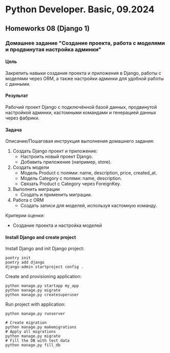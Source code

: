 # Python Developer. Basic, 09.2024

## Homeworks 08 (Django 1)

### Домашнее задание "Создание проекта, работа с моделями и продвинутая настройка админки"

#### Цель

Закрепить навыки создания проекта и приложения в Django, работы с моделями через ORM, а также настройки админки для удобной работы с данными.

#### Результат

Рабочий проект Django с подключённой базой данных, продвинутой настройкой админки, кастомными командами и генерацией данных через фабрики.

#### Задача

Описание/Пошаговая инструкция выполнения домашнего задания:

1. Создать Django проект и приложение:
    - Настроить новый проект Django.
    - Добавить приложение (например, store).
1. Создать модели
    - Модель Product с полями: name, description, price, created_at.
    - Модель Category с полями: name, description.
    - Связать Product с Category через ForeignKey.
1. Выполнить миграции
    - Создать и применить миграции.
1. Работа с ORM
    - Создать записи для моделей, используя кастомную команду.

Критерии оценки:

- Создание проекта и настройка моделей

#### Install Django and create project

Install Django and init Django project:

```shell
poetry init
poetry add django
django-admin startproject config .
```

Create and provisioning application:

```shell
python manage.py startapp my_app
python manage.py migrate
python manage.py createsuperuser
```

Run project with application:

```shell
python manage.py runserver
```

```shell
# Create migration
python manage.py makemigrations
# Apply all migrations
python manage.py migrate
# Fill the DB with test data
python manage.py fill_db
```
